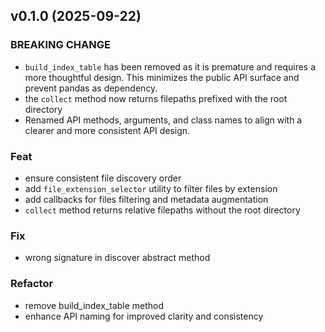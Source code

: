 ## v0.1.0 (2025-09-22)

### BREAKING CHANGE

- `build_index_table` has been removed as it is premature
and requires a more thoughtful design. This minimizes the public API surface
and prevent pandas as dependency.
- the `collect` method now returns filepaths prefixed with
the root directory
- Renamed API methods, arguments, and class names to align with
a clearer and more consistent API design.

### Feat

- ensure consistent file discovery order
- add `file_extension_selector` utility to filter files by extension
- add callbacks for files filtering and metadata augmentation
- `collect` method returns relative filepaths without the root directory

### Fix

- wrong signature in discover abstract method

### Refactor

- remove build_index_table method
- enhance API naming for improved clarity and consistency
